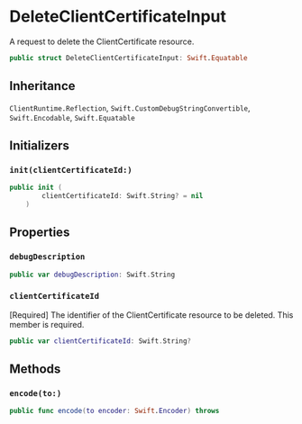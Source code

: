 # DeleteClientCertificateInput

A request to delete the ClientCertificate resource.

``` swift
public struct DeleteClientCertificateInput: Swift.Equatable 
```

## Inheritance

`ClientRuntime.Reflection`, `Swift.CustomDebugStringConvertible`, `Swift.Encodable`, `Swift.Equatable`

## Initializers

### `init(clientCertificateId:)`

``` swift
public init (
        clientCertificateId: Swift.String? = nil
    )
```

## Properties

### `debugDescription`

``` swift
public var debugDescription: Swift.String 
```

### `clientCertificateId`

\[Required\] The identifier of the ClientCertificate resource to be deleted.
This member is required.

``` swift
public var clientCertificateId: Swift.String?
```

## Methods

### `encode(to:)`

``` swift
public func encode(to encoder: Swift.Encoder) throws 
```
